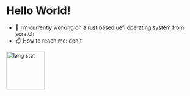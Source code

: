 # Hello World!

- 🔭 I’m currently working on a rust based uefi operating system  from scratch
- 📫 How to reach me: don't

<div style="text-align: left;">
  <img src="[![Anurag's GitHub stats-Dark](https://github-readme-stats.vercel.app/api?username=anuraghazra&show_icons=true&theme=dark#gh-dark-mode-only)](https://github.com/anuraghazra/github-readme-stats#gh-dark-mode-only)
" width="100" alt="lang stat" />
</div>


